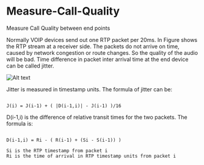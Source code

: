 # Measure-Call-Quality
Measure Call Quality between end points

Normally VOIP devices send out one RTP packet per 20ms. In Figure shows the RTP stream at a receiver side. The packets do not arrive on time, caused by network congestion or route changes. So the quality of the audio will be bad. Time difference in packet inter arrival time at the end device can be called jitter. 


![Alt text](http://www.icalleasy.com/images/jitter1.png "Jitter") 





Jitter is measured in timestamp units. The formula of jitter can be:

```

J(i) = J(i-1) + ( |D(i-1,i)| - J(i-1) )/16

```

D(i-1,i) is the difference of relative transit times for the two packets. The formula is:

````

D(i-1,i) = Ri - ( R(i-1) + (Si - S(i-1)) )

Si is the RTP timestamp from packet i
Ri is the time of arrival in RTP timestamp units from packet i

````
